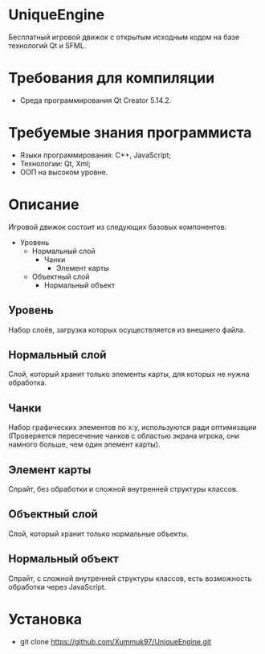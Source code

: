 # UniqueEngine
Бесплатный игровой движок с открытым исходным кодом на базе технологий Qt и SFML.

# Требования для компиляции
- Среда программирования Qt Creator 5.14.2.

# Требуемые знания программиста
- Языки программирования: C++, JavaScript;
- Технологии: Qt, Xml;
- ООП на высоком уровне.

# Описание
Игровой движок состоит из следующих базовых компонентов:
+ Уровень
    + Нормальный слой
        + Чанки
            + Элемент карты
    + Объектный слой
        + Нормальный объект

## Уровень
Набор слоёв, загрузка которых осуществляется из внешнего файла.

## Нормальный слой
Слой, который хранит только элементы карты, для которых не нужна обработка.

## Чанки
Набор графических элементов по x:y, используются ради оптимизации (Проверяется пересечение чанков с областью экрана игрока, они намного больше, чем один элемент карты).

## Элемент карты
Спрайт, без обработки и сложной внутренней структуры классов.

## Объектный слой
Слой, который хранит только нормальные объекты.

## Нормальный объект
Спрайт, с сложной внутренней структуры классов, есть возможность обработки через JavaScript.

# Установка
- git clone https://github.com/Xummuk97/UniqueEngine.git

